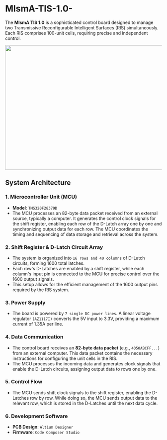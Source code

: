 # MIsmA-TIS-1.0-

The **MIsmA TIS 1.0** is a sophisticated control board designed to manage two Transmissive Reconfigurable Intelligent Surfaces (RIS) simultaneously. Each RIS comprises 100-unit cells, requiring precise and independent control.

<img src="/Printed Final Product/Printed_Control board.jpg" width="533" height="400">

## System Architecture

### 1. Microcontroller Unit (MCU)
- **Model**: `TMS320F28379D`
- The MCU processes an 82-byte data packet received from an external source, typically a computer. It generates the control clock signals for the shift register, enabling each row of the D-Latch array one by one and synchronizing output data for each row. The MCU coordinates the timing and sequencing of data storage and retrieval across the system.

### 2. Shift Register & D-Latch Circuit Array
- The system is organized into `16 rows and 40 columns` of D-Latch circuits, forming 1600 total latches. 
- Each row's D-Latches are enabled by a shift register, while each column's input pin is connected to the MCU for precise control over the 1600 output signals.
- This setup allows for the efficient management of the 1600 output pins required by the RIS system.

### 3. Power Supply
- The board is powered by `7 single DC power lines`. A linear voltage regulator `(AZ1117I)` converts the 5V input to 3.3V, providing a maximum current of 1.35A per line.

### 4. Data Communication
- The control board receives an **82-byte data packet** (e.g., `4050ABCFF...`) from an external computer. This data packet contains the necessary instructions for configuring the unit cells in the RIS.
- The MCU processes the incoming data and generates clock signals that enable the D-Latch circuits, assigning output data to rows one by one.

### 5. Control Flow
- The MCU sends shift clock signals to the shift register, enabling the D-Latches row by row. While doing so, the MCU sends output data to the relevant row, which is stored in the D-Latches until the next data cycle.

### 6. Development Software
- **PCB Design**: `Altium Designer`
- **Firmware**: `Code Composer Studio`
